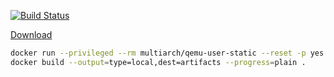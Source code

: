 [![Build Status](https://api.cirrus-ci.com/github/cions/termux-deno.svg)](https://cirrus-ci.com/github/cions/termux-deno)

[Download](https://api.cirrus-ci.com/v1/artifact/github/cions/termux-deno/deno/deno-aarch64-android/deno)

```sh
docker run --privileged --rm multiarch/qemu-user-static --reset -p yes
docker build --output=type=local,dest=artifacts --progress=plain .
```
